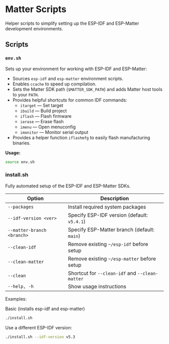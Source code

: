 # Matter Scripts

Helper scripts to simplify setting up the ESP-IDF and ESP-Matter development environments.

## Scripts

### `env.sh`

Sets up your environment for working with ESP-IDF and ESP-Matter:

- Sources `esp-idf` and `esp-matter` environment scripts.
- Enables `ccache` to speed up compilation.
- Sets the Matter SDK path (`$MATTER_SDK_PATH`) and adds Matter host tools to your `PATH`.
- Provides helpful shortcuts for common IDF commands:
  - `itarget` — Set target
  - `ibuild` — Build project
  - `iflash` — Flash firmware
  - `ierase` — Erase flash
  - `imenu` — Open menuconfig
  - `imonitor` — Monitor serial output
- Provides a helper function `iflashmfg` to easily flash manufacturing binaries.

**Usage:**
```bash
source env.sh
```

### install.sh

Fully automated setup of the ESP-IDF and ESP-Matter SDKs.

| Option                       | Description                                            |
|------------------------------|--------------------------------------------------------|
| `--packages`                 | Install required system packages                       |
| `--idf-version <ver>`        | Specify ESP-IDF version (default: `v5.4.1`)            |
| `--matter-branch <branch>`   | Specify ESP-Matter branch (default: `main`)            |
| `--clean-idf`                | Remove existing `~/esp-idf` before setup               |
| `--clean-matter`             | Remove existing `~/esp-matter` before setup            |
| `--clean`                    | Shortcut for `--clean-idf` and `--clean-matter`        |
| `--help, -h`                 | Show usage instructions                               |

Examples:

Basic (installs esp-idf and esp-matter)
```bash
./install.sh
```

Use a different ESP-IDF version:
```bash
./install.sh --idf-version v5.3
```


